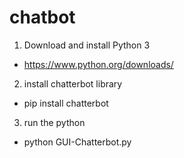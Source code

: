 # chatbot
1. Download and install Python 3
- https://www.python.org/downloads/

2. install chatterbot library
- pip install chatterbot

3. run the python
- python GUI-Chatterbot.py



